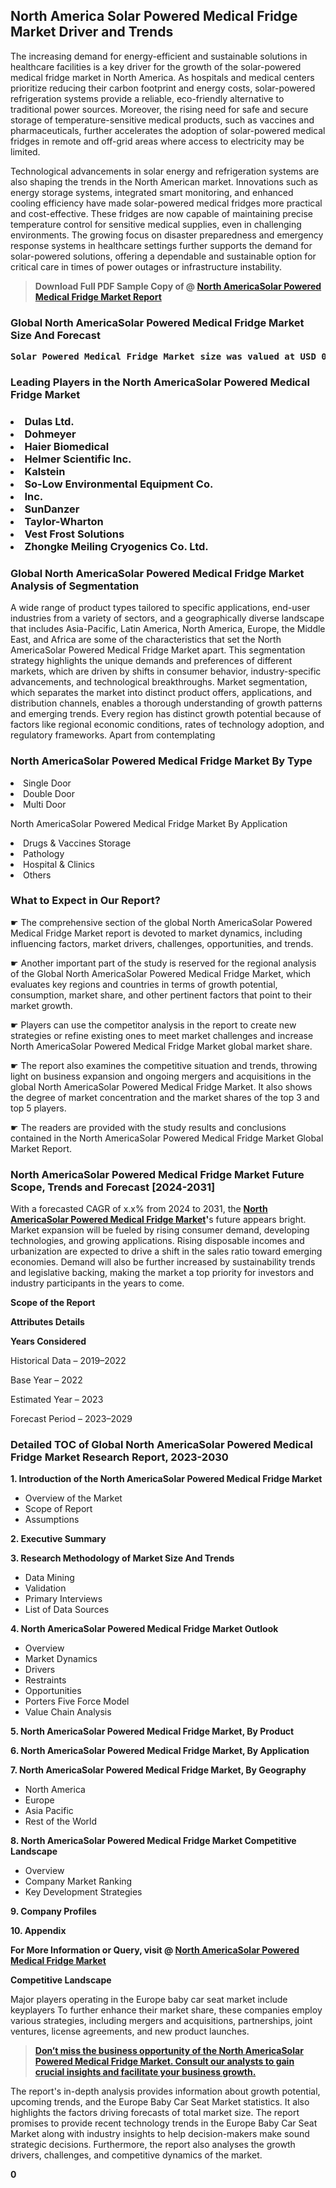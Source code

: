 <p> <h2>North America Solar Powered Medical Fridge Market Driver and Trends</h2><p>The increasing demand for energy-efficient and sustainable solutions in healthcare facilities is a key driver for the growth of the solar-powered medical fridge market in North America. As hospitals and medical centers prioritize reducing their carbon footprint and energy costs, solar-powered refrigeration systems provide a reliable, eco-friendly alternative to traditional power sources. Moreover, the rising need for safe and secure storage of temperature-sensitive medical products, such as vaccines and pharmaceuticals, further accelerates the adoption of solar-powered medical fridges in remote and off-grid areas where access to electricity may be limited.</p><p>Technological advancements in solar energy and refrigeration systems are also shaping the trends in the North American market. Innovations such as energy storage systems, integrated smart monitoring, and enhanced cooling efficiency have made solar-powered medical fridges more practical and cost-effective. These fridges are now capable of maintaining precise temperature control for sensitive medical supplies, even in challenging environments. The growing focus on disaster preparedness and emergency response systems in healthcare settings further supports the demand for solar-powered solutions, offering a dependable and sustainable option for critical care in times of power outages or infrastructure instability.</p></p><blockquote id="" class=""><strong>Download Full PDF Sample Copy of @&nbsp;<a href="https://www.verifiedmarketreports.com/download-sample/?rid=286030&utm_source=GitHub-Jan&utm_medium=285" target="_blank">North AmericaSolar Powered Medical Fridge Market Report</a>&nbsp;&nbsp;</strong></blockquote><h3 id="" class=""><strong>Global&nbsp;North AmericaSolar Powered Medical Fridge Market Size And Forecast</strong></h3><pre class="reader-text-block__code-block"><strong>Solar Powered Medical Fridge Market size was valued at USD 0.25 Billion in 2022 and is projected to reach USD 1.05 Billion by 2030, growing at a CAGR of 20.00% from 2024 to 2030.</strong></pre><h3 id="" class="">Leading Players in the&nbsp;North AmericaSolar Powered Medical Fridge Market</h3><h3 class=""></Li><Li>Dulas Ltd.</Li><Li> Dohmeyer</Li><Li> Haier Biomedical</Li><Li> Helmer Scientific Inc.</Li><Li> Kalstein</Li><Li> So-Low Environmental Equipment Co.</Li><Li> Inc.</Li><Li> SunDanzer</Li><Li> Taylor-Wharton</Li><Li> Vest Frost Solutions</Li><Li> Zhongke Meiling Cryogenics Co. Ltd.</h3><h3 id="" class="">Global&nbsp;North AmericaSolar Powered Medical Fridge Market Analysis of Segmentation</h3><p id="" class="">A wide range of product types tailored to specific applications, end-user industries from a variety of sectors, and a geographically diverse landscape that includes Asia-Pacific, Latin America, North America, Europe, the Middle East, and Africa are some of the characteristics that set the North AmericaSolar Powered Medical Fridge Market apart. This segmentation strategy highlights the unique demands and preferences of different markets, which are driven by shifts in consumer behavior, industry-specific advancements, and technological breakthroughs. Market segmentation, which separates the market into distinct product offers, applications, and distribution channels, enables a thorough understanding of growth patterns and emerging trends. Every region has distinct growth potential because of factors like regional economic conditions, rates of technology adoption, and regulatory frameworks. Apart from contemplating</p><h3 id="" class="">North AmericaSolar Powered Medical Fridge Market&nbsp;By Type</h3><p></Li><Li>Single Door</Li><Li> Double Door</Li><Li> Multi Door</p><div class="" data-test-id=""><p>North AmericaSolar Powered Medical Fridge Market&nbsp;By Application</p></div><p class=""></Li><Li>Drugs & Vaccines Storage</Li><Li> Pathology</Li><Li> Hospital & Clinics</Li><Li> Others</p><div class="" data-test-id=""><h3><span class="">What to Expect in Our Report?</span></h3></div><div class="" data-test-id=""><p><span class="">☛ The comprehensive section of the global North AmericaSolar Powered Medical Fridge Market report is devoted to market dynamics, including influencing factors, market drivers, challenges, opportunities, and trends.</span></p></div><div class="" data-test-id=""><p><span class="">☛ Another important part of the study is reserved for the regional analysis of the Global North AmericaSolar Powered Medical Fridge Market, which evaluates key regions and countries in terms of growth potential, consumption, market share, and other pertinent factors that point to their market growth.</span></p></div><div class="" data-test-id=""><p><span class="">☛ Players can use the competitor analysis in the report to create new strategies or refine existing ones to meet market challenges and increase North AmericaSolar Powered Medical Fridge Market global market share.</span></p></div><div class="" data-test-id=""><p><span class="">☛ The report also examines the competitive situation and trends, throwing light on business expansion and ongoing mergers and acquisitions in the global North AmericaSolar Powered Medical Fridge Market. It also shows the degree of market concentration and the market shares of the top 3 and top 5 players.</span></p></div><div class="" data-test-id=""><p><span class="">☛ The readers are provided with the study results and conclusions contained in the North AmericaSolar Powered Medical Fridge Market Global Market Report.</span></p></div><div class="" data-test-id=""><h3><span class="">North AmericaSolar Powered Medical Fridge Market Future Scope, Trends and Forecast [2024-2031]</span></h3></div><div class="" data-test-id=""><p><span class="">With a forecasted CAGR of x.x% from 2024 to 2031, the <strong><a href="https://www.verifiedmarketreports.com/download-sample/?rid=286030&utm_source=GitHub-Jan&utm_medium=285" target="_blank">North AmericaSolar Powered Medical Fridge Market</a>'</strong>s future appears bright. Market expansion will be fueled by rising consumer demand, developing technologies, and growing applications. Rising disposable incomes and urbanization are expected to drive a shift in the sales ratio toward emerging economies. Demand will also be further increased by sustainability trends and legislative backing, making the market a top priority for investors and industry participants in the years to come.</span></p><p id="ember66" class="ember-view reader-text-block__paragraph"><strong>Scope of the Report</strong></p><p id="ember67" class="ember-view reader-text-block__paragraph"><strong>Attributes Details</strong></p><p id="ember68" class="ember-view reader-text-block__paragraph"><strong>Years Considered</strong></p><p id="ember69" class="ember-view reader-text-block__paragraph">Historical Data &ndash; 2019&ndash;2022</p><p id="ember70" class="ember-view reader-text-block__paragraph">Base Year &ndash; 2022</p><p id="ember71" class="ember-view reader-text-block__paragraph">Estimated Year &ndash; 2023</p><p id="ember72" class="ember-view reader-text-block__paragraph">Forecast Period &ndash; 2023&ndash;2029</p></div><h3 id="" class="">Detailed TOC of Global North AmericaSolar Powered Medical Fridge Market Research Report, 2023-2030</h3><p id="" class=""><strong>1. Introduction of the North AmericaSolar Powered Medical Fridge Market</strong></p><ul><li>Overview of the Market</li><li>Scope of Report</li><li>Assumptions</li></ul><p id="" class=""><strong>2. Executive Summary</strong></p><p id="" class=""><strong>3. Research Methodology of Market Size And Trends</strong></p><ul><li>Data Mining</li><li>Validation</li><li>Primary Interviews</li><li>List of Data Sources</li></ul><p id="" class=""><strong>4. North AmericaSolar Powered Medical Fridge Market Outlook</strong></p><ul><li>Overview</li><li>Market Dynamics</li><li>Drivers</li><li>Restraints</li><li>Opportunities</li><li>Porters Five Force Model</li><li>Value Chain Analysis</li></ul><p id="" class=""><strong>5. North AmericaSolar Powered Medical Fridge Market, By Product</strong></p><p id="" class=""><strong>6. North AmericaSolar Powered Medical Fridge Market, By Application</strong></p><p id="" class=""><strong>7. North AmericaSolar Powered Medical Fridge Market, By Geography</strong></p><ul><li>North America</li><li>Europe</li><li>Asia Pacific</li><li>Rest of the World</li></ul><p id="" class=""><strong>8. North AmericaSolar Powered Medical Fridge Market Competitive Landscape</strong></p><ul><li>Overview</li><li>Company Market Ranking</li><li>Key Development Strategies</li></ul><p id="" class=""><strong>9. Company Profiles</strong></p><p id="" class=""><strong>10. Appendix</strong></p><p><strong>For More Information or Query, visit&nbsp;@ <a href="https://www.verifiedmarketreports.com/product/solar-powered-medical-fridge-market/" target="_blank">North AmericaSolar Powered Medical Fridge Market</a></strong></p><p id="ember61" class="ember-view reader-text-block__paragraph"><strong>Competitive Landscape</strong></p><p id="ember62" class="ember-view reader-text-block__paragraph">Major players operating in the Europe baby car seat market include keyplayers To further enhance their market share, these companies employ various strategies, including mergers and acquisitions, partnerships, joint ventures, license agreements, and new product launches.</p><blockquote id="ember63" class="ember-view reader-text-block__blockquote"><strong><a href="https://www.verifiedmarketreports.com/download-sample/?rid=286030&utm_source=GitHub-Jan&utm_medium=285" target="_blank">Don&rsquo;t miss the business opportunity of the North AmericaSolar Powered Medical Fridge Market. Consult our analysts to gain crucial insights and facilitate your business growth.</a></strong></blockquote><p id="ember64" class="ember-view reader-text-block__paragraph">The report's in-depth analysis provides information about growth potential, upcoming trends, and the Europe Baby Car Seat Market statistics. It also highlights the factors driving forecasts of total market size. The report promises to provide recent technology trends in the Europe Baby Car Seat Market along with industry insights to help decision-makers make sound strategic decisions. Furthermore, the report also analyses the growth drivers, challenges, and competitive dynamics of the market.</p><p class="ember-view reader-text-block__paragraph"><strong>0</strong></p>
